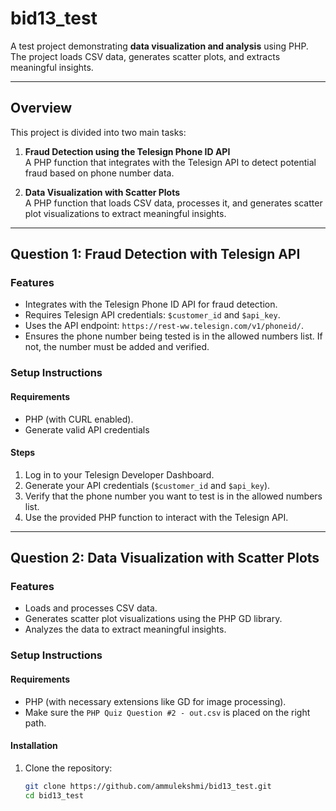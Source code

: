 # bid13_test

A test project demonstrating **data visualization and analysis** using PHP. The project loads CSV data, generates scatter plots, and extracts meaningful insights.

---

## Overview

This project is divided into two main tasks:

1. **Fraud Detection using the Telesign Phone ID API**  
   A PHP function that integrates with the Telesign API to detect potential fraud based on phone number data.

2. **Data Visualization with Scatter Plots**  
   A PHP function that loads CSV data, processes it, and generates scatter plot visualizations to extract meaningful insights.

---

## Question 1: Fraud Detection with Telesign API

### Features
- Integrates with the Telesign Phone ID API for fraud detection.
- Requires Telesign API credentials: `$customer_id` and `$api_key`.
- Uses the API endpoint: `https://rest-ww.telesign.com/v1/phoneid/`.
- Ensures the phone number being tested is in the allowed numbers list. If not, the number must be added and verified.

### Setup Instructions

#### Requirements
- PHP (with CURL enabled).
- Generate valid API credentials 

#### Steps
1. Log in to your Telesign Developer Dashboard.
2. Generate your API credentials (`$customer_id` and `$api_key`).
3. Verify that the phone number you want to test is in the allowed numbers list.
4. Use the provided PHP function to interact with the Telesign API.

---

## Question 2: Data Visualization with Scatter Plots

### Features
- Loads and processes CSV data.
- Generates scatter plot visualizations using the PHP GD library.
- Analyzes the data to extract meaningful insights.

### Setup Instructions

#### Requirements
- PHP (with necessary extensions like GD for image processing).
- Make sure the `PHP Quiz Question #2 - out.csv` is placed on the right path.

#### Installation
1. Clone the repository:
   ```bash
   git clone https://github.com/ammulekshmi/bid13_test.git
   cd bid13_test
